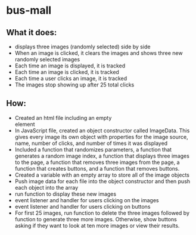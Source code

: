 # bus-mall
## What it does:  
- displays three images (randomly selected) side by side  
- When an image is clicked, it clears the images and shows three new randomly selected images  
- Each time an image is displayed, it is tracked  
- Each time an image is clicked, it is tracked  
- Each time a user clicks an image, it is tracked  
- The images stop showing up after 25 total clicks  

## How:  
- Created an html file including an empty <div id = "userChooseImage"> element
- In JavaScript file, created an object constructor called ImageData. This gives every image its own object with properties for the image source, name, number of clicks, and number of times it was displayed  
- Included a function that randomizes parameters, a function that generates a random image index, a function that displays three images to the page, a function that removes three images from the page, a function that creates buttons, and a function that removes buttons.
- Created a variable with an empty array to store all of the image objects  
- Push image data for each file into the object constructor and then push each object into the array  
- run function to display these new images  
- event listener and handler for users clicking on the images  
- event listener and handler for users clicking on buttons  
- For first 25 images, run function to delete the three images followed by function to generate three more images. Otherwise, show buttons asking if they want to look at ten more images or view their results.
